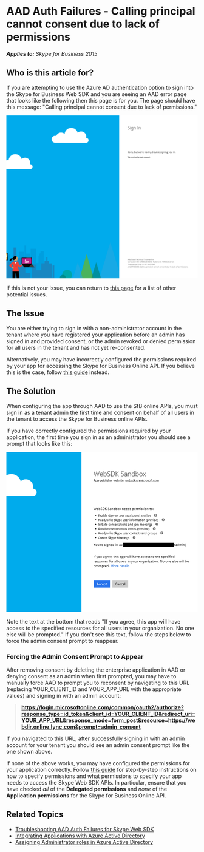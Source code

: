 # AAD Auth Failures - Calling principal cannot consent due to lack of permissions

_**Applies to:** Skype for Business 2015_

## Who is this article for?

If you are attempting to use the Azure AD authentication option to sign into the Skype for Business Web SDK and you are seeing an AAD error page that looks like the following then this page is for you. The page should have this message: "Calling principal cannot  consent due to lack of permissions."

![Tenant Admin has not provided consent for all users](../../../images/troubleshooting/auth/TenantAdminHasNotProvidedConsent.png)

If this is not your issue, you can return to [this page](./AADAuthFailures.md) for a list of other potential issues.

## The Issue

You are either trying to sign in with a non-administrator account in the tenant where you have registered your application before an admin has signed in and provided consent, or the admin revoked or denied permission for all users in the tenant and has not yet re-consented. 

Alternatively, you may have incorrectly configured the permissions required by your app for accessing the Skype for Business Online API. If you believe this is the case, follow [this guide](./AADAuth-DelegatePermissions.md) instead.

## The Solution

When configuring the app through AAD to use the SfB online APIs, you must sign in as a tenant admin the first time and consent on behalf of all users in the tenant to access the Skype for Business online APIs.

If you have correctly configured the permissions required by your application, the first time you sign in as an administrator you should see a prompt that looks like this:

![Admin consent prompt upon sign in](../../../images/troubleshooting/auth/ProvidingAdminConsentCensored.png)

Note the text at the bottom that reads "If you agree, this app will have access to the specified resources for all users in your organization. No one else will be prompted." If you don't see this text, follow the steps below to force the admin consent prompt to reappear.

### Forcing the Admin Consent Prompt to Appear

After removing consent by deleting the enterprise application in AAD or denying consent as an admin when first prompted, you may have to manually force AAD to prompt you to reconsent by navigating to this URL (replacing YOUR\_CLIENT\_ID and YOUR\_APP\_URL with the appropriate values) and signing in with an admin account: 
> **https://login.microsoftonline.com/common/oauth2/authorize?response_type=id_token&client_id=YOUR_CLIENT_ID&redirect_uri=YOUR_APP_URL&response_mode=form_post&resource=https://webdir.online.lync.com&prompt=admin_consent**

If you navigated to this URL, after successfully signing in with an admin account for your tenant you should see an admin consent prompt like the one shown above.

If none of the above works, you may have configured the permissions for your application correctly. Follow [this guide](./AADAuth-DelegatePermissions.md) for step-by-step instructions on how to specify permissions and what permissions to specify your app needs to access the Skype Web SDK APIs. In particular, ensure that you have checked _all_ of the **Delegated permissions** and _none_ of the **Application permissions** for the Skype for Business Online API.

## Related Topics

- [Troubleshooting AAD Auth Failures for Skype Web SDK](./AADAuthFailures.md)
- [Integrating Applications with Azure Active Directory](https://docs.microsoft.com/en-us/azure/active-directory/active-directory-integrating-applications)
- [Assigning Administrator roles in Azure Active Directory](https://docs.microsoft.com/en-us/azure/active-directory/active-directory-assign-admin-roles)

